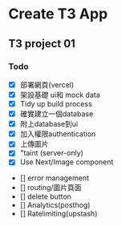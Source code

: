 # Create T3 App

## T3 project 01

### Todo

- [x] 部署網頁(vercel)
- [X] 架設基礎 ui和 mock data
- [X] Tidy up build process 
- [X] 確實建立一個database
- [X] 附上database到ui
- [X] 加入權限authentication
- [X] 上傳圖片
- [X] "taint (server-only)
- [X] Use Next/Image component
- [] error management
- [] routing/圖片頁面
- [] delete button
- [] Analytics(posthog)
- [] Ratelimiting(upstash)
